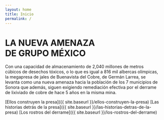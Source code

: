 ```yaml
---
layout: home
title: Inicio
permalink: /
---
```


# LA NUEVA AMENAZA <br>DE GRUPO MÉXICO

Con una capacidad de almacenamiento de 2,040 millones de metros cúbicos de desechos tóxicos, o lo que es igual a 816 mil albercas olímpicas, la megapresa de jales de Buenavista del Cobre, de Germán Larrea, se levanta como una nueva amenaza hacia la población de los 7 municipios de Sonora que además, siguen exigiendo remediación efectiva por el derrame de lixiviado de cobre de hace 5 años en la misma mina. 


[Ellos construyen la presa]({{ site.baseurl }}/ellos-construyen-la-presa)
[Las historias detrás de la presa]({{ site.baseurl }}/las-historias-detras-de-la-presa)
[Los rostros del derrame]({{ site.baseurl }}/los-rostros-del-derrame)
